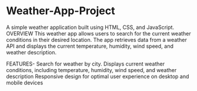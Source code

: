 # Weather-App-Project
A simple weather application built using HTML, CSS, and JavaScript.
OVERVIEW
This weather app allows users to search for the current weather conditions in their desired location. The app retrieves data from a weather API and displays the current temperature, humidity, wind speed, and weather description.

FEATURES-
Search for weather by city.
Displays current weather conditions, including temperature, humidity, wind speed, and weather description
Responsive design for optimal user experience on desktop and mobile devices
